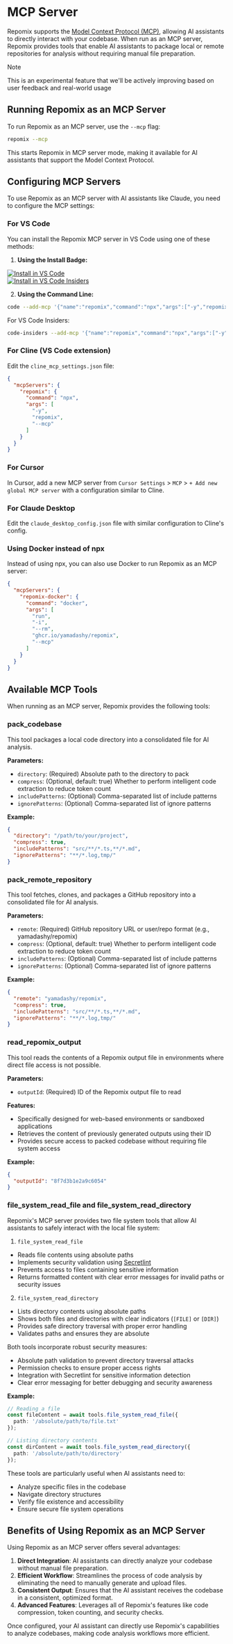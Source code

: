 # MCP Server

Repomix supports the [Model Context Protocol (MCP)](https://modelcontextprotocol.io), allowing AI assistants to directly interact with your codebase. When run as an MCP server, Repomix provides tools that enable AI assistants to package local or remote repositories for analysis without requiring manual file preparation.

> [!NOTE]  
> This is an experimental feature that we'll be actively improving based on user feedback and real-world usage

## Running Repomix as an MCP Server

To run Repomix as an MCP server, use the `--mcp` flag:

```bash
repomix --mcp
```

This starts Repomix in MCP server mode, making it available for AI assistants that support the Model Context Protocol.

## Configuring MCP Servers

To use Repomix as an MCP server with AI assistants like Claude, you need to configure the MCP settings:

### For VS Code

You can install the Repomix MCP server in VS Code using one of these methods:

1. **Using the Install Badge:**

  [![Install in VS Code](https://img.shields.io/badge/VS_Code-VS_Code?style=flat-square&label=Install%20Server&color=0098FF)](vscode:mcp/install?%7B%22name%22%3A%22repomix%22%2C%22command%22%3A%22npx%22%2C%22args%22%3A%5B%22-y%22%2C%22repomix%22%2C%22--mcp%22%5D%7D)<br>
  [![Install in VS Code Insiders](https://img.shields.io/badge/VS_Code_Insiders-VS_Code_Insiders?style=flat-square&label=Install%20Server&color=24bfa5)](vscode-insiders:mcp/install?%7B%22name%22%3A%22repomix%22%2C%22command%22%3A%22npx%22%2C%22args%22%3A%5B%22-y%22%2C%22repomix%22%2C%22--mcp%22%5D%7D)

2. **Using the Command Line:**

  ```bash
  code --add-mcp '{"name":"repomix","command":"npx","args":["-y","repomix","--mcp"]}'
  ```

  For VS Code Insiders:
  ```bash
  code-insiders --add-mcp '{"name":"repomix","command":"npx","args":["-y","repomix","--mcp"]}'
  ```

### For Cline (VS Code extension)

Edit the `cline_mcp_settings.json` file:

```json
{
  "mcpServers": {
    "repomix": {
      "command": "npx",
      "args": [
        "-y",
        "repomix",
        "--mcp"
      ]
    }
  }
}
```

### For Cursor

In Cursor, add a new MCP server from `Cursor Settings` > `MCP` > `+ Add new global MCP server` with a configuration similar to Cline.

### For Claude Desktop

Edit the `claude_desktop_config.json` file with similar configuration to Cline's config.

### Using Docker instead of npx

Instead of using npx, you can also use Docker to run Repomix as an MCP server:

```json
{
  "mcpServers": {
    "repomix-docker": {
      "command": "docker",
      "args": [
        "run",
        "-i",
        "--rm",
        "ghcr.io/yamadashy/repomix",
        "--mcp"
      ]
    }
  }
}
```

## Available MCP Tools

When running as an MCP server, Repomix provides the following tools:

### pack_codebase

This tool packages a local code directory into a consolidated file for AI analysis.

**Parameters:**
- `directory`: (Required) Absolute path to the directory to pack
- `compress`: (Optional, default: true) Whether to perform intelligent code extraction to reduce token count
- `includePatterns`: (Optional) Comma-separated list of include patterns
- `ignorePatterns`: (Optional) Comma-separated list of ignore patterns

**Example:**
```json
{
  "directory": "/path/to/your/project",
  "compress": true,
  "includePatterns": "src/**/*.ts,**/*.md",
  "ignorePatterns": "**/*.log,tmp/"
}
```

### pack_remote_repository

This tool fetches, clones, and packages a GitHub repository into a consolidated file for AI analysis.

**Parameters:**
- `remote`: (Required) GitHub repository URL or user/repo format (e.g., yamadashy/repomix)
- `compress`: (Optional, default: true) Whether to perform intelligent code extraction to reduce token count
- `includePatterns`: (Optional) Comma-separated list of include patterns
- `ignorePatterns`: (Optional) Comma-separated list of ignore patterns

**Example:**
```json
{
  "remote": "yamadashy/repomix",
  "compress": true,
  "includePatterns": "src/**/*.ts,**/*.md",
  "ignorePatterns": "**/*.log,tmp/"
}
```

### read_repomix_output

This tool reads the contents of a Repomix output file in environments where direct file access is not possible.

**Parameters:**
- `outputId`: (Required) ID of the Repomix output file to read

**Features:**
- Specifically designed for web-based environments or sandboxed applications
- Retrieves the content of previously generated outputs using their ID
- Provides secure access to packed codebase without requiring file system access

**Example:**
```json
{
  "outputId": "8f7d3b1e2a9c6054"
}
```

### file_system_read_file and file_system_read_directory

Repomix's MCP server provides two file system tools that allow AI assistants to safely interact with the local file system:

1. `file_system_read_file`
  - Reads file contents using absolute paths
  - Implements security validation using [Secretlint](https://github.com/secretlint/secretlint)
  - Prevents access to files containing sensitive information
  - Returns formatted content with clear error messages for invalid paths or security issues

2. `file_system_read_directory`
  - Lists directory contents using absolute paths
  - Shows both files and directories with clear indicators (`[FILE]` or `[DIR]`)
  - Provides safe directory traversal with proper error handling
  - Validates paths and ensures they are absolute

Both tools incorporate robust security measures:
- Absolute path validation to prevent directory traversal attacks
- Permission checks to ensure proper access rights
- Integration with Secretlint for sensitive information detection
- Clear error messaging for better debugging and security awareness

**Example:**
```typescript
// Reading a file
const fileContent = await tools.file_system_read_file({
  path: '/absolute/path/to/file.txt'
});

// Listing directory contents
const dirContent = await tools.file_system_read_directory({
  path: '/absolute/path/to/directory'
});
```

These tools are particularly useful when AI assistants need to:
- Analyze specific files in the codebase
- Navigate directory structures
- Verify file existence and accessibility
- Ensure secure file system operations

## Benefits of Using Repomix as an MCP Server

Using Repomix as an MCP server offers several advantages:

1. **Direct Integration**: AI assistants can directly analyze your codebase without manual file preparation.
2. **Efficient Workflow**: Streamlines the process of code analysis by eliminating the need to manually generate and upload files.
3. **Consistent Output**: Ensures that the AI assistant receives the codebase in a consistent, optimized format.
4. **Advanced Features**: Leverages all of Repomix's features like code compression, token counting, and security checks.

Once configured, your AI assistant can directly use Repomix's capabilities to analyze codebases, making code analysis workflows more efficient.
